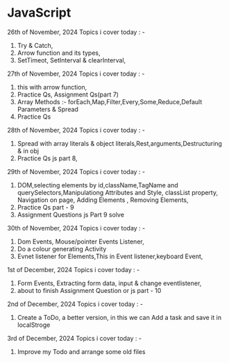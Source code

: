 # JavaScript

26th of November, 2024 
Topics i cover today : -
1. Try & Catch,
2. Arrow function and its types,
3. SetTimeot, SetInterval & clearInterval,

27th of November, 2024 
Topics i cover today : -
1. this with arrow function,
2. Practice Qs, Assignment Qs(part 7)
3. Array Methods :- forEach,Map,Filter,Every,Some,Reduce,Default Parameters & Spread
4. Practice Qs

28th of November, 2024 
Topics i cover today : -
1. Spread with array literals & object literals,Rest,arguments,Destructuring & in obj
2. Practice Qs js part 8,

29th of November, 2024 
Topics i cover today : -
1. DOM,selecting elements by id,className,TagName and querySelectors,Manipulationg Attributes and Style, classList property, Navigation on page, Adding Elements , Removing Elements,
2. Practice Qs part - 9
3. Assignment Questions js Part 9 solve

30th of November, 2024 
Topics i cover today : -
1. Dom Events, Mouse/pointer Events Listener, 
2. Do a colour generating Activity
3. Evnet listener for Elements,This in Event listener,keyboard Event,

1st of December, 2024 
Topics i cover today : -
1. Form Events, Extracting form data, input & change eventlistener,
2. about to finish Assignment Question or js part - 10

2nd of December, 2024 
Topics i cover today : -
1. Create a ToDo, a better version, in this we can Add a task and save it in localStroge

3rd of December, 2024 
Topics i cover today : -
1. Improve my Todo and arrange some old files